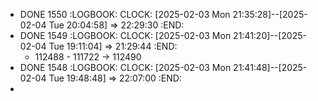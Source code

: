 - DONE 1550
  :LOGBOOK:
  CLOCK: [2025-02-03 Mon 21:35:28]--[2025-02-04 Tue 20:04:58] =>  22:29:30
  :END:
- DONE 1549
  :LOGBOOK:
  CLOCK: [2025-02-03 Mon 21:41:20]--[2025-02-04 Tue 19:11:04] =>  21:29:44
  :END:
	- 112488 - 111722 -> 112490
- DONE 1548
  :LOGBOOK:
  CLOCK: [2025-02-03 Mon 21:41:48]--[2025-02-04 Tue 19:48:48] =>  22:07:00
  :END:
-